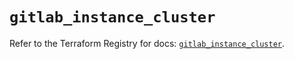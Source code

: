 # `gitlab_instance_cluster`

Refer to the Terraform Registry for docs: [`gitlab_instance_cluster`](https://registry.terraform.io/providers/gitlabhq/gitlab/18.4.1/docs/resources/instance_cluster).
